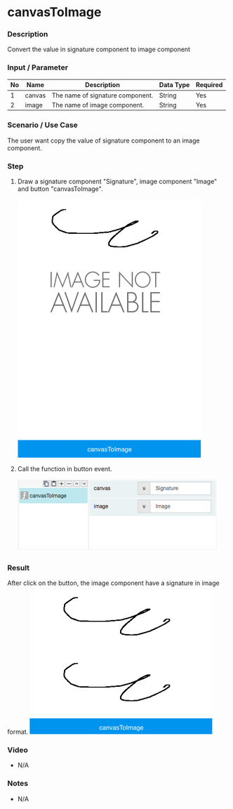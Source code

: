 #  canvasToImage

### Description

Convert the value in signature component to image component

### Input / Parameter

| No | Name | Description | Data Type | Required | 
| ------ | ------ | ------ |------ | ------ | 
| 1 | canvas | The name of signature component. | String | Yes | 
| 2 | image | The name of image component. | String | Yes | 

### Scenario / Use Case

The user want copy the value of signature component to an image component.

### Step

1. Draw a signature component "Signature", image component "Image" and button "canvasToImage". 

    ![](../../../../document/function/App/canvasToImage/canvasToImage-step-1.png?raw=true)
    

2. Call the function in button event.

    ![](../../../../document/function/App/canvasToImage/canvasToImage-step-2.png?raw=true)
    
### Result

After click on the button, the image component have a signature in image format.
![](../../../../document/function/App/canvasToImage/canvasToImage-result-1.png?raw=true)

### Video

- N/A
<!--[![Video](http://i.imgur.com/Ot5DWAW.png)](https://youtu.be/StTqXEQ2l-Y?t=35s)-->

### Notes

- N/A